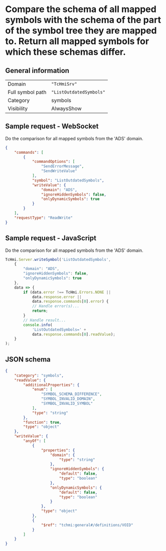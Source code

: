 # Compare the schema of all mapped symbols with the schema of the part of the symbol tree they are mapped to. Return all mapped symbols for which these schemas differ.

## General information

|  |  |
| - | - |
| Domain | `"TcHmiSrv"` |
| Full symbol path | `"ListOutdatedSymbols"` |
| Category | symbols |
| Visibility | AlwaysShow |

## Sample request - WebSocket

Do the comparison for all mapped symbols from the 'ADS' domain.
```json
{
    "commands": [
        {
            "commandOptions": [
                "SendErrorMessage",
                "SendWriteValue"
            ],
            "symbol": "ListOutdatedSymbols",
            "writeValue": {
                "domain": "ADS",
                "ignoreHiddenSymbols": false,
                "onlyDynamicSymbols": true
            }
        }
    ],
    "requestType": "ReadWrite"
}
```

## Sample request - JavaScript

Do the comparison for all mapped symbols from the 'ADS' domain.
```javascript
TcHmi.Server.writeSymbol('ListOutdatedSymbols',
    {
        "domain": "ADS",
        "ignoreHiddenSymbols": false,
        "onlyDynamicSymbols": true
    },
    data => {
        if (data.error !== TcHmi.Errors.NONE ||
            data.response.error ||
            data.response.commands[0].error) {
            // Handle error(s)...
            return;
        }
        // Handle result...
        console.info(
            'ListOutdatedSymbols=' +
            data.response.commands[0].readValue);
    }
);
```

## JSON schema

```json
{
    "category": "symbols",
    "readValue": {
        "additionalProperties": {
            "enum": [
                "SYMBOL_SCHEMA_DIFFERENCE",
                "SYMBOL_INVALID_DOMAIN",
                "SYMBOL_INVALID_SYMBOL"
            ],
            "type": "string"
        },
        "function": true,
        "type": "object"
    },
    "writeValue": {
        "anyOf": [
            {
                "properties": {
                    "domain": {
                        "type": "string"
                    },
                    "ignoreHiddenSymbols": {
                        "default": false,
                        "type": "boolean"
                    },
                    "onlyDynamicSymbols": {
                        "default": false,
                        "type": "boolean"
                    }
                },
                "type": "object"
            },
            {
                "$ref": "tchmi:general#/definitions/VOID"
            }
        ]
    }
}
```
